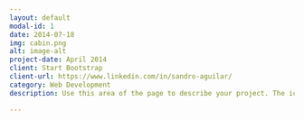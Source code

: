 ```yaml
---
layout: default
modal-id: 1
date: 2014-07-18
img: cabin.png
alt: image-alt
project-date: April 2014
client: Start Bootstrap
client-url: https://www.linkedin.com/in/sandro-aguilar/
category: Web Development
description: Use this area of the page to describe your project. The icon above is part of a free icon set by <a href="https://sellfy.com/p/8Q9P/jV3VZ/">Flat Icons</a>. On their website, you can download their free set with 16 icons, or you can purchase the entire set with 146 icons for only $12!

---
```

